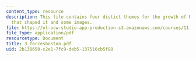 ```yaml
---
content_type: resource
description: This file contains four distict themes for the growth of Boston, forces
  that shaped it and some images.
file: https://ol-ocw-studio-app-production.s3.amazonaws.com/courses/11-001j-introduction-to-urban-design-and-development-spring-2006/2b138650c2e17fc9deb5137516cb5f88_3_forcesboston.pdf
file_type: application/pdf
resourcetype: Document
title: 3_forcesboston.pdf
uid: 2b138650-c2e1-7fc9-deb5-137516cb5f88
---
```

